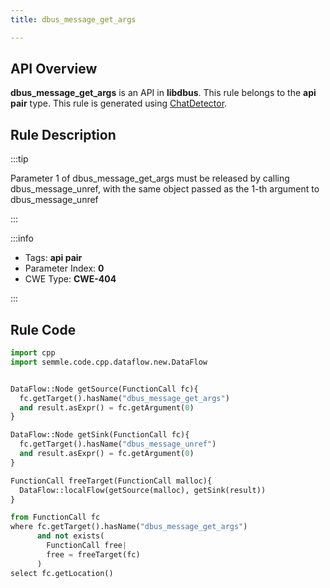 ```yaml
---
title: dbus_message_get_args

---
```



## API Overview
**dbus_message_get_args** is an API in **libdbus**. This rule belongs to the **api pair** type. This rule is generated using [ChatDetector](../../tools/ChatDetector).
## Rule Description

:::tip

Parameter 1 of dbus_message_get_args must be released by calling dbus_message_unref, with the same object passed as the 1-th argument to dbus_message_unref

:::

:::info

- Tags: **api pair**
- Parameter Index: **0**
- CWE Type: **CWE-404**

:::

## Rule Code
```python
import cpp
import semmle.code.cpp.dataflow.new.DataFlow


DataFlow::Node getSource(FunctionCall fc){
  fc.getTarget().hasName("dbus_message_get_args")
  and result.asExpr() = fc.getArgument(0)
}

DataFlow::Node getSink(FunctionCall fc){
  fc.getTarget().hasName("dbus_message_unref")
  and result.asExpr() = fc.getArgument(0)
}

FunctionCall freeTarget(FunctionCall malloc){
  DataFlow::localFlow(getSource(malloc), getSink(result))
}

from FunctionCall fc
where fc.getTarget().hasName("dbus_message_get_args")
      and not exists(
        FunctionCall free| 
        free = freeTarget(fc)
      )
select fc.getLocation()
```